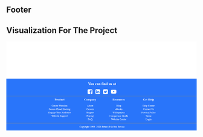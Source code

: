 ## Footer

## Visualization For The Project 

<img src="https://github.com/GintautasTubilevicius/Footer/blob/main/img/footer.png" />